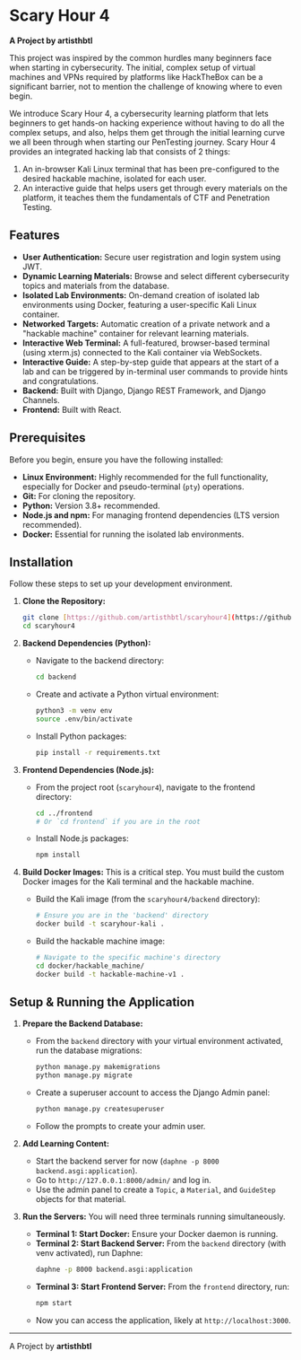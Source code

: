 # Scary Hour 4

**A Project by artisthbtl**

This project was inspired by the common hurdles many beginners face when starting in cybersecurity. The initial, complex setup of virtual machines and VPNs required by platforms like HackTheBox can be a significant barrier, not to mention the challenge of knowing where to even begin.

We introduce Scary Hour 4, a cybersecurity learning platform that lets beginners to get hands-on hacking experience without having to do all the complex setups, and also, helps them get through the initial learning curve we all been through when starting our PenTesting journey. Scary Hour 4 provides an integrated hacking lab that consists of 2 things:
1. An in-browser Kali Linux terminal that has been pre-configured to the desired hackable machine, isolated for each user.
2. An interactive guide that helps users get through every materials on the platform, it teaches them the fundamentals of CTF and Penetration Testing.

## Features

* **User Authentication:** Secure user registration and login system using JWT.
* **Dynamic Learning Materials:** Browse and select different cybersecurity topics and materials from the database.
* **Isolated Lab Environments:** On-demand creation of isolated lab environments using Docker, featuring a user-specific Kali Linux container.
* **Networked Targets:** Automatic creation of a private network and a "hackable machine" container for relevant learning materials.
* **Interactive Web Terminal:** A full-featured, browser-based terminal (using xterm.js) connected to the Kali container via WebSockets.
* **Interactive Guide:** A step-by-step guide that appears at the start of a lab and can be triggered by in-terminal user commands to provide hints and congratulations.
* **Backend:** Built with Django, Django REST Framework, and Django Channels.
* **Frontend:** Built with React.

## Prerequisites

Before you begin, ensure you have the following installed:

* **Linux Environment:** Highly recommended for the full functionality, especially for Docker and pseudo-terminal (`pty`) operations.
* **Git:** For cloning the repository.
* **Python:** Version 3.8+ recommended.
* **Node.js and npm:** For managing frontend dependencies (LTS version recommended).
* **Docker:** Essential for running the isolated lab environments.

## Installation

Follow these steps to set up your development environment.

1.  **Clone the Repository:**
    ```bash
    git clone [https://github.com/artisthbtl/scaryhour4](https://github.com/artisthbtl/scaryhour4)
    cd scaryhour4
    ```

2.  **Backend Dependencies (Python):**
    * Navigate to the backend directory:
        ```bash
        cd backend
        ```
    * Create and activate a Python virtual environment:
        ```bash
        python3 -m venv env
        source .env/bin/activate
        ```
    * Install Python packages:
        ```bash
        pip install -r requirements.txt
        ```

3.  **Frontend Dependencies (Node.js):**
    * From the project root (`scaryhour4`), navigate to the frontend directory:
        ```bash
        cd ../frontend 
        # Or `cd frontend` if you are in the root
        ```
    * Install Node.js packages:
        ```bash
        npm install
        ```

4.  **Build Docker Images:**
    This is a critical step. You must build the custom Docker images for the Kali terminal and the hackable machine.
    * Build the Kali image (from the `scaryhour4/backend` directory):
        ```bash
        # Ensure you are in the 'backend' directory
        docker build -t scaryhour-kali .
        ```
    * Build the hackable machine image:
        ```bash
        # Navigate to the specific machine's directory
        cd docker/hackable_machine/
        docker build -t hackable-machine-v1 .
        ```

## Setup & Running the Application

1.  **Prepare the Backend Database:**
    * From the `backend` directory with your virtual environment activated, run the database migrations:
        ```bash
        python manage.py makemigrations
        python manage.py migrate
        ```
    * Create a superuser account to access the Django Admin panel:
        ```bash
        python manage.py createsuperuser
        ```
    * Follow the prompts to create your admin user.

2.  **Add Learning Content:**
    * Start the backend server for now (`daphne -p 8000 backend.asgi:application`).
    * Go to `http://127.0.0.1:8000/admin/` and log in.
    * Use the admin panel to create a `Topic`, a `Material`, and `GuideStep` objects for that material.

3.  **Run the Servers:**
    You will need three terminals running simultaneously.
    * **Terminal 1: Start Docker:** Ensure your Docker daemon is running.
    * **Terminal 2: Start Backend Server:** From the `backend` directory (with venv activated), run Daphne:
        ```bash
        daphne -p 8000 backend.asgi:application
        ```
    * **Terminal 3: Start Frontend Server:** From the `frontend` directory, run:
        ```bash
        npm start
        ```
    * Now you can access the application, likely at `http://localhost:3000`.

---
A Project by **artisthbtl**